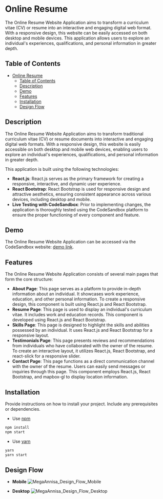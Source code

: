 # Online Resume

The Online Resume Website Application aims to transform a curriculum vitae (CV) or resume into an interactive and engaging digital web format. With a responsive design, this website can be easily accessed on both desktop and mobile devices. This application allows users to explore an individual's experiences, qualifications, and personal information in greater depth.

## Table of Contents

- [Online Resume](#online-resume)
  - [Table of Contents](#table-of-contents)
  - [Description](#description)
  - [Demo](#demo)
  - [Features](#features)
  - [Installation](#installation)
  - [Design Flow](#design-flow)

## Description

The Online Resume Website Application aims to transform traditional curriculum vitae (CV) or resume documents into interactive and engaging digital web formats. With a responsive design, this website is easily accessible on both desktop and mobile web devices, enabling users to explore an individual's experiences, qualifications, and personal information in greater depth.

This application is built using the following technologies:
- **React.js**: React.js serves as the primary framework for creating a responsive, interactive, and dynamic user experience.
- **React Bootstrap**: React Bootstrap is used for responsive design and attractive aesthetics, ensuring consistent appearance across various devices, including desktop and mobile.
- **Live Testing with CodeSandbox**: Prior to implementing changes, the application is thoroughly tested using the CodeSandbox platform to ensure the proper functioning of every component and feature.

## Demo

The Online Resume Website Application can be accessed via the CodeSandbox website: [demo link](https://x8fmrl.csb.app/).

## Features

The Online Resume Website Application consists of several main pages that form the core structure:
- **About Page**: This page serves as a platform to provide in-depth information about an individual. It showcases work experience, education, and other personal information. To create a responsive design, this component is built using React.js and React Bootstrap.
- **Resume Page**: This page is used to display an individual's curriculum vitae. It includes work and education records. This component is developed using React.js and React Bootstrap.
- **Skills Page**: This page is designed to highlight the skills and abilities possessed by an individual. It uses React.js and React Bootstrap for a responsive layout.
- **Testimonials Page**: This page presents reviews and recommendations from individuals who have collaborated with the owner of the resume. To create an interactive layout, it utilizes React.js, React Bootstrap, and react-slick for a responsive slider.
- **Contact Page**: This page functions as a direct communication channel with the owner of the resume. Users can easily send messages or inquiries through this page. This component employs React.js, React Bootstrap, and mapbox-gl to display location information.

## Installation

Provide instructions on how to install your project. Include any prerequisites or dependencies.
- Use [npm](https://docs.npmjs.com/downloading-and-installing-node-js-and-npm)
```bash
npm install
npm start
```
- Use [yarn](https://classic.yarnpkg.com/en/docs/install#mac-stable)
```bash
yarn
yarn start
```

## Design Flow

- **Mobile**
  ![MegaAnnisa_Design_Flow_Mobile](https://github.com/mgannisa/online-resume/assets/6802291/b2a9592c-ea2a-4336-9964-073d4cd7ff32)
  
- **Desktop**
![MegaAnnisa_Design_Flow_Desktop](https://github.com/mgannisa/online-resume/assets/6802291/00a37883-f97f-4bc9-a20b-7e81aa5516be)
